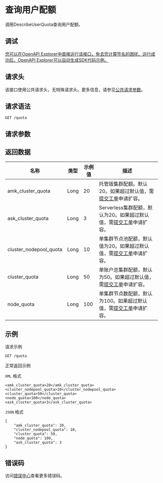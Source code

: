 # 查询用户配额

调用DescribeUserQuota查询用户配额。

## 调试

[您可以在OpenAPI Explorer中直接运行该接口，免去您计算签名的困扰。运行成功后，OpenAPI Explorer可以自动生成SDK代码示例。](https://api.aliyun.com/#product=CS&api=DescribeUserQuota&type=ROA&version=2015-12-15)

## 请求头

该接口使用公共请求头，无特殊请求头。更多信息，请参见[公共请求参数](~~167755~~)。

## 请求语法

```
GET /quota 
```

## 请求参数

## 返回数据

|名称|类型|示例值|描述|
|--|--|---|--|
|amk\_cluster\_quota|Long|20|托管版集群配额。默认20。如果超过默认值，需[提交工单](https://selfservice.console.aliyun.com/ticket/category/cs/today)申请扩容。 |
|ask\_cluster\_quota|Long|3|Serverless集群配额，默认为20。如果超过默认值，需[提交工单](https://selfservice.console.aliyun.com/ticket/category/cs/today)申请扩容。 |
|cluster\_nodepool\_quota|Long|10|单集群节点池配额，默认值为20。如果超过默认值，需[提交工单](https://selfservice.console.aliyun.com/ticket/category/cs/today)申请扩容。 |
|cluster\_quota|Long|50|单账户总集群配额，默认为50。如果超过默认值，需[提交工单](https://selfservice.console.aliyun.com/ticket/category/cs/today)申请扩容。 |
|node\_quota|Long|100|单集群节点数配额，默认为100。如果超过默认值，需[提交工单](https://selfservice.console.aliyun.com/ticket/category/cs/today)申请扩容。 |

## 示例

请求示例

```
GET /quota
```

正常返回示例

`XML` 格式

```
<amk_cluster_quota>20</amk_cluster_quota>
<cluster_nodepool_quota>10</cluster_nodepool_quota>
<cluster_quota>50</cluster_quota>
<node_quota>100</node_quota>
<ask_cluster_quota>3</ask_cluster_quota>
```

`JSON` 格式

```
{
    "amk_cluster_quota": 20,
    "cluster_nodepool_quota": 10,
    "cluster_quota": 50,
    "node_quota": 100,
    "ask_cluster_quota": 3
}
```

## 错误码

访问[错误中心](https://error-center.alibabacloud.com/status/product/CS)查看更多错误码。

